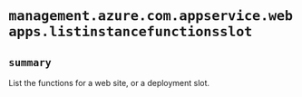 # `management.azure.com.appservice.webapps.listinstancefunctionsslot`

## `summary`
List the functions for a web site, or a deployment slot.


